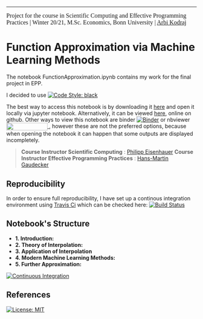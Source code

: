 ---
<font face="ITC Berkeley Oldstyle" size="3">Project for the course in Scientific Computing and Effective Programming Practices | Winter 20/21, M.Sc. Economics, Bonn University | [Arbi Kodraj](https://github.com/ArbiKodraj) </font><br/>

# Function Approximation via Machine Learning Methods

The notebook FunctionApproximation.ipynb contains my work for the final project in EPP. 

I decided to use [![Code Style: black](https://img.shields.io/badge/code%20style-black-000000.svg)](https://github.com/psf/black)

The best way to access this notebook is by downloading it [here](https://github.com/ArbiKodraj/Final_Project_EPP) and open it locally via jupyter notebook. Alternatively, it can be viewed [here](https://github.com/ArbiKodraj/Final_Project_EPP/blob/master/FunctionApproximation.ipynb), online on github. Other ways to view this notebook are binder [![Binder](https://mybinder.org/badge_logo.svg)](https://mybinder.org/v2/gh/ArbiKodraj/microeconometrics-course-project-ArbiKodraj.git/master) or nbviewer <a href="https://nbviewer.jupyter.org/github/ArbiKodraj/microeconometrics-course-project-ArbiKodraj/blob/master/ReplicationProject.ipynb" 
   target="_parent">
   <img align="center" 
      src="https://raw.githubusercontent.com/jupyter/design/master/logos/Badges/nbviewer_badge.png" 
      width="109" height="20">
</a>, however these are not the preferred options, because when opening the notebook it can happen that some outputs are displayed incompletely.

> **Course Instructor Scientific Computing** : [Philipp Eisenhauer](https://github.com/peisenha)
> **Course Instructor Effective Programming Practices** : [Hans-Martin Gaudecker](https://github.com/peisenha)

## Reproducibility

In order to ensure full reproducibility, I have set up a continous integration environment using [Travis Ci](https://travis-ci.com)  which can be checked here: [![Build Status](https://travis-ci.com/ArbiKodraj/Final_Project_EPP.svg?token=FjHb3G3wqwrNzub1KhJT&branch=master)](https://travis-ci.com/ArbiKodraj/Final_Project_EPP)

## Notebook's Structure

- **1. Introduction:**  
- **2. Theory of Interpolation:** 
- **3. Application of Interpolation**
- **4. Modern Machine Learning Methods:**  
- **5. Further Approximation:**

[![Continuous Integration](https://github.com/ArbiKodraj/Final_Project_EPP/workflows/Continuous%20Integration/badge.svg)](https://github.com/ArbiKodraj/Final_Project_EPP/actions)

## References

[![License: MIT](https://img.shields.io/badge/License-MIT-blue.svg)](https://github.com/ArbiKodraj/Final_Project_EPP/master/LICENSE)
